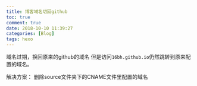 ```yaml
---
title: 博客域名切回github
toc: true
comment: true
date: 2018-10-10 11:39:27
categories: [Blog]
tags: hexo
---
```




域名过期，换回原来的github的域名
但是访问`16bh.github.io`仍然跳转到原来配置的域名。

<!--more-->

解决方案：
删除source文件夹下的CNAME文件里配置的域名

